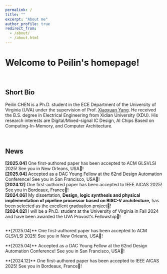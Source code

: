 ```yaml
---
permalink: /
title: ""
excerpt: "About me"
author_profile: true
redirect_from: 
  - /about/
  - /about.html
---
```


# Welcome to Peilin's homepage!

&emsp;

## Short Bio

Peilin CHEN is a Ph.D. student in the ECE Department of the University of Virginia (UVA) under the supervision of Prof. [Xiaoxuan Yang](https://xiaoxuan-yang.github.io/index.html). He received the B.S. degree in Electrical Engineering from Xidian University (XDU). His research interests are Digital/Mixed-signal IC Design, AI Chips Based on Computing-In-Memory, and Computer Architecture.

&emsp;

## News

**[2025.04]** One first-authored paper has been accepted to ACM GLSVLSI 2025! See you in New Orleans, USA🎉! \
**[2025.04]** Accepted as a DAC Young Fellow at the 62nd Design Automation Conference! See you in San Francisco, USA🎉! \
**[2024.12]** One first-authored paper has been accepted to IEEE AICAS 2025! See you in Bordeaux, France🎉! \
**[2024.06]** My dissertation, **Design, logic synthesis and physical implementation of pipeline processor based on RISC-V architecture,** has been selected as the excellent graduation project🎉! \
**[2024.02]** I will be a Ph.D. student at the University of Virginia in Fall 2024 and have been awarded the UVA Provost's Fellowship🎉!

<div class="news-container">
  <p>**[2025.04]** One first-authored paper has been accepted to ACM GLSVLSI 2025! See you in New Orleans, USA🎉! </p>
  <p>**[2025.04]** Accepted as a DAC Young Fellow at the 62nd Design Automation Conference! See you in San Francisco, USA🎉! </p>
  <p>**[2024.12]** One first-authored paper has been accepted to IEEE AICAS 2025! See you in Bordeaux, France🎉! </p>
  <p>**[2024.06]** My dissertation, **Design, logic synthesis and physical implementation of pipeline processor based on RISC-V architecture,** has been selected as the excellent graduation project🎉! </p>
  <p>**[2024.02]** I will be a Ph.D. student at the University of Virginia in Fall 2024 and have been awarded the UVA Provost's Fellowship🎉!</p>
</div>

<br/><br/>
<div id="map-container" style="display: flex; justify-content: center; align-items: center;">
    <div id="map-content" style="width: 450px;">
        <script type="text/javascript" id="clustrmaps" src="//clustrmaps.com/map_v2.js?d=d6TpbDkm30MhQxBEAnFmYRgisF6BV0T-GlVSiA0GfDY&cl=ffffff&w=a"></script>
    </div>
</div>

<style>
.news-container {
    width: 100%;
    height: 150px;  
    overflow-y: scroll;
    overflow-x: hidden;
    padding-right: 10px;  
    box-sizing: border-box;
    scrollbar-width: thin;
    scrollbar-color: #888 #f1f1f1;
}

.news-container::-webkit-scrollbar {
    width: 8px;
}

.news-container::-webkit-scrollbar-thumb {
    background-color: #888;
    border-radius: 5px;
}

.news-container::-webkit-scrollbar-thumb:hover {
    background-color: #555;
}
</style>






